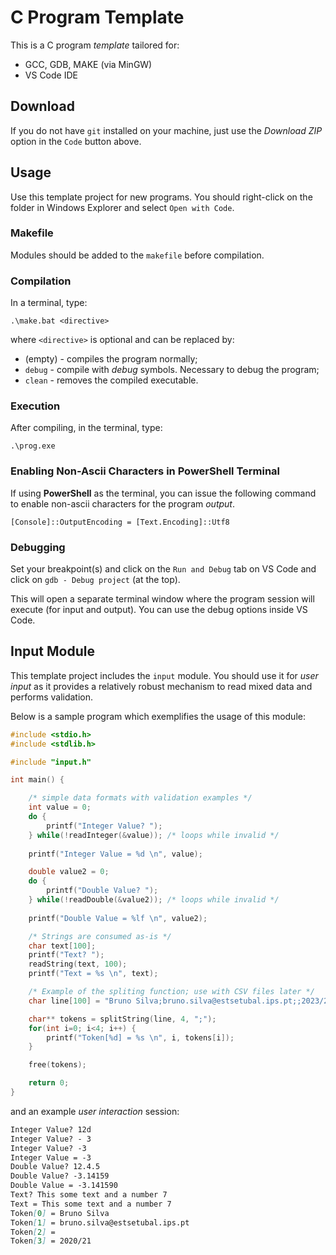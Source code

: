 # C Program Template

This is a C program *template* tailored for:

- GCC, GDB, MAKE (via MinGW)
- VS Code IDE

## Download

If you do not have `git` installed on your machine, just use the *Download ZIP* option in the `Code` button above.

## Usage

Use this template project for new programs. You should right-click on the folder in Windows Explorer and select `Open with Code`.

### Makefile

Modules should be added to the `makefile` before compilation.

### Compilation

In a terminal, type:

```console
.\make.bat <directive>
```

where `<directive>` is optional and can be replaced by:

- (empty) - compiles the program normally;
- `debug` - compile with *debug* symbols. Necessary to debug the program;
- `clean` - removes the compiled executable.

### Execution

After compiling, in the terminal, type:

```console
.\prog.exe
```

### Enabling Non-Ascii Characters in PowerShell Terminal

If using **PowerShell** as the terminal, you can issue the following command to enable non-ascii characters for the program *output*.

```console
[Console]::OutputEncoding = [Text.Encoding]::Utf8
```

### Debugging

Set your breakpoint(s) and click on the `Run and Debug` tab on VS Code and click on `gdb - Debug project` (at the top).

This will open a separate terminal window where the program session will execute (for input and output). You can use the debug options inside VS Code.

## Input Module

This template project includes the `input` module. You should use it for *user input* as it provides a relatively robust mechanism to read mixed data and performs validation.

Below is a sample program which exemplifies the usage of this module:

```cpp
#include <stdio.h>
#include <stdlib.h>

#include "input.h"

int main() {

	/* simple data formats with validation examples */
	int value = 0;
	do {
		printf("Integer Value? ");
	} while(!readInteger(&value)); /* loops while invalid */
		
	printf("Integer Value = %d \n", value);

	double value2 = 0;
	do {
		printf("Double Value? ");
	} while(!readDouble(&value2)); /* loops while invalid */
		
	printf("Double Value = %lf \n", value2);

	/* Strings are consumed as-is */
	char text[100];
	printf("Text? ");
	readString(text, 100);
	printf("Text = %s \n", text);

	/* Example of the spliting function; use with CSV files later */
	char line[100] = "Bruno Silva;bruno.silva@estsetubal.ips.pt;;2023/24";

	char** tokens = splitString(line, 4, ";");
	for(int i=0; i<4; i++) {
		printf("Token[%d] = %s \n", i, tokens[i]);
	}

	free(tokens); 

	return 0;
}
```

and an example *user interaction* session:

```markdown
Integer Value? 12d
Integer Value? - 3
Integer Value? -3
Integer Value = -3 
Double Value? 12.4.5
Double Value? -3.14159
Double Value = -3.141590 
Text? This some text and a number 7 
Text = This some text and a number 7 
Token[0] = Bruno Silva 
Token[1] = bruno.silva@estsetubal.ips.pt 
Token[2] =  
Token[3] = 2020/21
```
